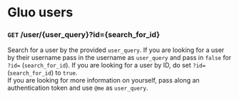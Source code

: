 # Gluo users
### `GET` /user/{user_query}?id={search_for_id}
Search for a user by the provided `user_query`. If you are looking for a user by their username pass in the username as `user_query` and pass in `false` for `?id=` (`search_for_id`). If you are looking for a user by ID, do set `?id=` (`search_for_id`) to `true`.  
If you are looking for more information on yourself, pass along an authentication token and use `@me` as `user_query`.